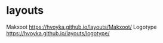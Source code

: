 # layouts

Makxoot https://hvoyka.github.io/layouts/Makxoot/
Logotype https://hvoyka.github.io/layouts/logotype/
